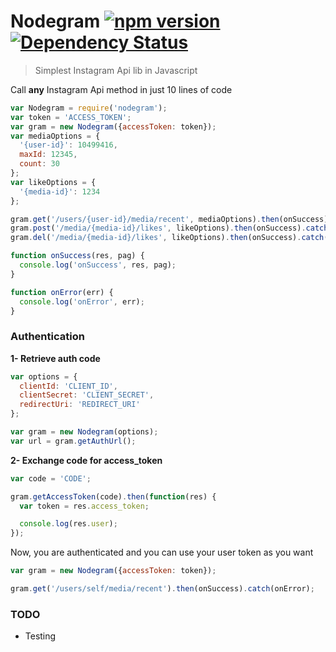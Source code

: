 # Nodegram [![npm version](https://badge.fury.io/js/nodegram.svg)](https://badge.fury.io/js/nodegram) [![Dependency Status](https://david-dm.org/zzarcon/nodegram.svg)](https://david-dm.org/zzarcon/nodegram)

> Simplest Instagram Api lib in Javascript

Call **any** Instagram Api method in just 10 lines of code

```javascript
var Nodegram = require('nodegram');
var token = 'ACCESS_TOKEN';
var gram = new Nodegram({accessToken: token});
var mediaOptions = {
  '{user-id}': 10499416,
  maxId: 12345,
  count: 30
};
var likeOptions = {
  '{media-id}': 1234
};

gram.get('/users/{user-id}/media/recent', mediaOptions).then(onSuccess).catch(onError);
gram.post('/media/{media-id}/likes', likeOptions).then(onSuccess).catch(onError);
gram.del('/media/{media-id}/likes', likeOptions).then(onSuccess).catch(onError);

function onSuccess(res, pag) {
  console.log('onSuccess', res, pag);
}

function onError(err) {
  console.log('onError', err);
}

```

### Authentication

**1- Retrieve auth code**
```javascript
var options = {
  clientId: 'CLIENT_ID',
  clientSecret: 'CLIENT_SECRET',
  redirectUri: 'REDIRECT_URI'
};

var gram = new Nodegram(options);
var url = gram.getAuthUrl();

```
**2- Exchange code for access_token**

```javascript
var code = 'CODE';

gram.getAccessToken(code).then(function(res) {
  var token = res.access_token;

  console.log(res.user);
});

```

Now, you are authenticated and you can use your user token as you want

```javascript
var gram = new Nodegram({accessToken: token});

gram.get('/users/self/media/recent').then(onSuccess).catch(onError);
```
### TODO

* Testing